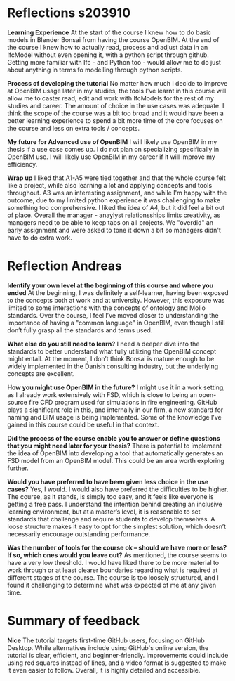 # **Reflections s203910**
 **Learning Experience**
 At the start of the course I knew how to do basic models in Blender Bonsai from having the course OpenBIM. At the end of the course I knew how to actually read, process and adjust data in an IfcModel without even opening it, with a python script through github.
 Getting more familiar with Ifc - and Python too - would allow me to do just about anything in terms fo modelling through python scripts.

 **Process of developing the tutorial**
 No matter how much I decide to improve at OpenBIM usage later in my studies, the tools I've learnt in this course will allow me to caster read, edit and work with IfcModels for the rest of my studies and career.
 The amount of choice in the use cases was adequate.
 I think the scope of the course was a bit too broad and it would have been a better learning experience to spend a bit more time of the core focuses on the course and less on extra tools / concepts.

 **My future for Advanced use of OpenBIM**
 I will likely use OpenBIM in my thesis if a use case comes up. I do not plan on specializing specifically in OpenBIM use.
 I will likely use OpenBIM in my career if it will improve my efficiency.

 **Wrap up**
 I liked that A1-A5 were tied together and that the whole course felt like a project, while also learning a lot and applying concepts and tools throughout. 
 A3 was an interesting assignment, and while I'm happy with the outcome, due to my limited python experience it was challenging to make something too comprehensive.
 I liked the idea of A4, but it did feel a bit out of place.
 Overall the manager - anaylyst relationsships limits creativity, as managers need to be able to keep tabs on all projects. We "overdid" an early assignment and were asked to tone it down a bit so managers didn't have to do extra work.
 
 

# **Reflection Andreas**
 **Identify your own level at the beginning of this course and where you ended**
 At the beginning, I was definitely a self-learner, having been exposed to the concepts both at work and at university. However, this exposure was limited to some interactions with the concepts of ontology and Molio standards. Over the course, I feel I’ve moved closer to understanding the importance of having a "common language" in OpenBIM, even though I still don’t fully grasp all the standards and terms used.

**What else do you still need to learn?**
 I need a deeper dive into the standards to better understand what fully utilizing the OpenBIM concept might entail. At the moment, I don’t think Bonsai is mature enough to be widely implemented in the Danish consulting industry, but the underlying concepts are excellent.

**How you might use OpenBIM in the future?**
 I might use it in a work setting, as I already work extensively with FSD, which is close to being an open-source fire CFD program used for simulations in fire engineering. GitHub plays a significant role in this, and internally in our firm, a new standard for naming and BIM usage is being implemented. Some of the knowledge I’ve gained in this course could be useful in that context.

**Did the process of the course enable you to answer or define questions that you might need later for your thesis?**
 There is potential to implement the idea of OpenBIM into developing a tool that automatically generates an FSD model from an OpenBIM model. This could be an area worth exploring further.

**Would you have preferred to have been given less choice in the use cases?**
 Yes, I would. I would also have preferred the difficulties to be higher. The course, as it stands, is simply too easy, and it feels like everyone is getting a free pass. I understand the intention behind creating an inclusive learning environment, but at a master’s level, it is reasonable to set standards that challenge and require students to develop themselves. A loose structure makes it easy to opt for the simplest solution, which doesn’t necessarily encourage outstanding performance.

**Was the number of tools for the course ok – should we have more or less? If so, which ones would you leave out?**
 As mentioned, the course seems to have a very low threshold. I would have liked there to be more material to work through or at least clearer boundaries regarding what is required at different stages of the course. The course is too loosely structured, and I found it challenging to determine what was expected of me at any given time. 

# **Summary of feedback**
 **Nice**
 The tutorial targets first-time GitHub users, focusing on GitHub Desktop. While alternatives include using GitHub's online version, the tutorial is clear, efficient, and beginner-friendly. Improvements could include using red squares instead of lines, and a video format is suggested to make it even easier to follow. Overall, it is highly detailed and accessible.



